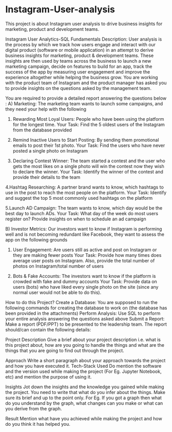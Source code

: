# Instagram-User-analysis
This project is about Instagram user analysis to drive business insights for marketing, product and development teams. 

Instagram User Analytics-SQL Fundamentals
Description:
User analysis is the process by which we track how users engage and interact with our digital product (software or mobile application) in an attempt to derive business insights for marketing, product & development teams.
These insights are then used by teams across the business to launch a new marketing campaign, decide on features to build for an app, track the success of the app by measuring user engagement and improve the experience altogether while helping the business grow.
You are working with the product team of Instagram and the product manager has asked you to provide insights on the questions asked by the management team.

You are required to provide a detailed report answering the questions below :
A) Marketing: The marketing team wants to launch some campaigns, and they need your help with the following

1. Rewarding Most Loyal Users: People who have been using the platform for the longest time.
Your Task: Find the 5 oldest users of the Instagram from the database provided

2. Remind Inactive Users to Start Posting: By sending them promotional emails to post their 1st photo.
Your Task: Find the users who have never posted a single photo on Instagram

3. Declaring Contest Winner: The team started a contest and the user who gets the most likes on a single photo will win the contest now they wish to declare the winner.
Your Task: Identify the winner of the contest and provide their details to the team

4.Hashtag Researching: A partner brand wants to know, which hashtags to use in the post to reach the most people on the platform.
Your Task: Identify and suggest the top 5 most commonly used hashtags on the platform

5.Launch AD Campaign: The team wants to know, which day would be the best day to launch ADs.
Your Task: What day of the week do most users register on? Provide insights on when to schedule an ad campaign


B) Investor Metrics: Our investors want to know if Instagram is performing well and is not becoming redundant like Facebook, they want to assess the app on the following grounds

1. User Engagement: Are users still as active and post on Instagram or they are making fewer posts
Your Task: Provide how many times does average user posts on Instagram. Also, provide the total number of photos on Instagram/total number of users

2. Bots & Fake Accounts: The investors want to know if the platform is crowded with fake and dummy accounts
Your Task: Provide data on users (bots) who have liked every single photo on the site (since any normal user would not be able to do this).

How to do this Project?
Create a Database: You are supposed to run the following commands for creating the database to work on (the database has been provided in the attachments)
Perform Analysis: Use SQL to perform your entire analysis answering the questions asked above
Submit a Report: Make a report (PDF/PPT) to be presented to the leadership team. The report should/can contain the following details:

Project Description
Give a brief about your project description i.e. what is this project about, how are you going to handle the things and what are the things that you are going to find out through the project.

Approach
Write a short paragraph about your approach towards the project and how you have executed it.
Tech-Stack Used
Do mention the software and the version used while making the project (For Eg. Jupyter Notebook, etc) and mention the purpose of using it.

Insights
Jot down the insights and the knowledge you gained while making the project. You need to write that what do you infer about the things. Make sure its brief and up to the point only. For Eg. If you got a graph then what do you understand by the graph, what changes can you make or what can you derive from the graph.

Result
Mention what have you achieved while making the project and how do you think it has helped you.
